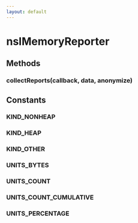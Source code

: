 ```yaml
---
layout: default
---
```


# nsIMemoryReporter #

## Methods ##

### collectReports(callback, data, anonymize) ###

## Constants ##

### KIND_NONHEAP ###

### KIND_HEAP ###

### KIND_OTHER ###

### UNITS_BYTES ###

### UNITS_COUNT ###

### UNITS_COUNT_CUMULATIVE ###

### UNITS_PERCENTAGE ###
